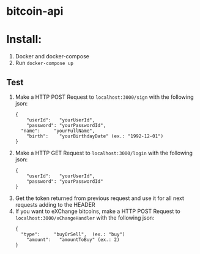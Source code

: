 # bitcoin-api

# Install:
  1. Docker and docker-compose
  2. Run `docker-compose up`

## Test
  1. Make a HTTP POST Request to `localhost:3000/sign` with the following json:
      ```
      {
	      "userId":   "yourUserId",
	      "password": "yourPasswordId",
       	"name":     "yourFullName",
	      "birth":    "yourBirthdayDate" (ex.: "1992-12-01")
      }
      ```
  2. Make a HTTP GET Request to `localhost:3000/login` with the following json:
      ```
      {
	      "userId":   "yourUserId",
	      "password": "yourPasswordId"
      }
      ```
  3. Get the token returned from previous request and use it for all next requests adding to the HEADER
  4. If you want to eXChange bitcoins, make a HTTP POST Request to `localhost:3000/xChangeHandler` with the following json:
      ```
      {
        "type":     "buyOrSell",  (ex.: "buy")
	      "amount":   "amountToBuy" (ex.: 2)
      }
      ```
